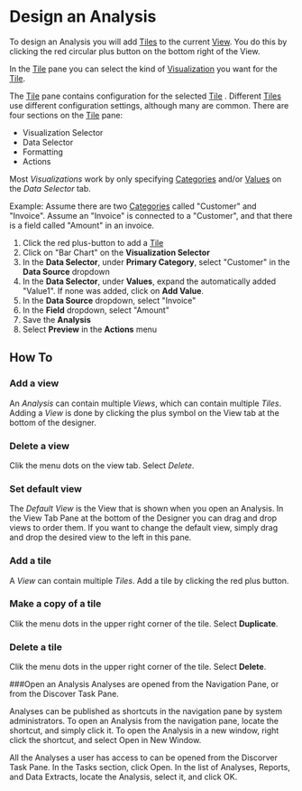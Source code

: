 # Design an Analysis

To design an Analysis you will add [Tiles](../concepts/index.md#tile) to the current [View](../concepts/index.md#view). You do this by clicking the red circular plus button on the bottom right of the View.

In the [Tile](../concepts/index.md#tile) pane you can select the kind of [Visualization](../visualizations.md) you want for the [Tile](../concepts/index.md#tile).

The [Tile](../concepts/index.md#tile) pane contains configuration for the selected [Tile](../concepts/index.md#tile) . Different [Tiles](../concepts/index.md#tile)  use different configuration settings, although many are common.
There are four sections on the [Tile](../concepts/index.md#tile) pane:
* Visualization Selector
* Data Selector
* Formatting 
* Actions

Most *Visualizations* work by only specifying [Categories](../concepts/index.md#category) and/or [Values](../concepts/index.md#value) on the *Data Selector* tab.

Example:
Assume there are two [Categories](../concepts/index.md#category) called "Customer" and "Invoice".
Assume an "Invoice" is connected to a "Customer", and that there is a field called "Amount" in an invoice.
1. Click the red plus-button to add a [Tile](../concepts/index.md#tile)
2. Click on "Bar Chart" on the **Visualization Selector**
3. In the **Data Selector**, under **Primary Category**, select "Customer" in the **Data Source** dropdown
4. In the **Data Selector**, under **Values**, expand the automatically added "Value1". If none was added, click on **Add Value**.
5. In the **Data Source** dropdown, select "Invoice"
6. In the **Field** dropdown, select "Amount"
7. Save the **Analysis**
8. Select **Preview** in the **Actions** menu


## How To
### Add a view
An *Analysis* can contain multiple *Views*, which can contain multiple *Tiles*. Adding a *View* is done by clicking the plus symbol on the View tab at the bottom of the designer.
### Delete a view
Clik the menu dots on the view tab. Select *Delete*.

### Set default view
The *Default View* is the View that is shown when you open an Analysis. In the View Tab Pane at the bottom of the Designer you can drag and drop views to order them. If you want to change the default view, simply drag and drop the desired view to the left in this pane.

### Add a tile
A *View* can contain multiple *Tiles*. Add a tile by clicking the red plus button.

### Make a copy of a tile
Clik the menu dots in the upper right corner of the tile. Select **Duplicate**.

### Delete a tile
Clik the menu dots in the upper right corner of the tile. Select **Delete**.

###Open an Analysis
Analyses are opened from the Navigation Pane, or from the Discover Task Pane.

Analyses can be published as shortcuts in the navigation pane by system administrators. To open an Analysis from the navigation pane, locate the shortcut, and simply click it. To open the Analysis in a new window, right click the shortcut, and select Open in New Window.

All the Analyses a user has access to can be opened from the Discorver Task Pane. In the Tasks section, click Open. In the list of Analyses, Reports, and Data Extracts, locate the Analysis, select it, and click OK.
